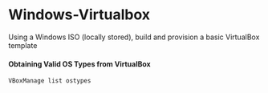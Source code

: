 # Windows-Virtualbox
Using a Windows ISO (locally stored), build and provision a basic VirtualBox template

#### Obtaining Valid OS Types from VirtualBox
```
VBoxManage list ostypes
```
